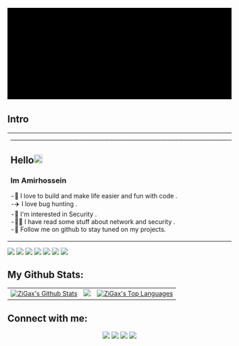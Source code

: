 [![profile Header](https://raw.githubusercontent.com/zi-gax/zi-gax/master/Media/banner.gif)](https://github.com/zi-gax)
## Intro
<table>

  <tr>
    <td valign="center">
      ____________________________________________________________________________________________________________________________________________
        <h2>Hello<img src="https://media.giphy.com/media/hvRJCLFzcasrR4ia7z/giphy.gif" width="20px" height="20px"></h2>
        <h3> Im Amirhossein</h3>
        -👀&nbsp;I love to build and make life easier and fun with code .
        <br/>
        -✈️&nbsp;I love bug hunting .
        <br/>
        -🙂&nbsp;I'm interested in Security .
        <br/>
         -👨‍🎓&nbsp;I have read some stuff about network and security .
        <br />
        -💞️&nbsp;Follow me on github to stay tuned on my projects.
        <br/>
      </p>
    </td>
  </tr>
</table>

![](https://img.shields.io/badge/Python-000000?style=for-the-badge&logo=python&logoColor=3776AB)
![](https://img.shields.io/badge/Go-000000?style=for-the-badge&logo=go&logoColor=3776AB)
![](https://img.shields.io/badge/php-000000?style=for-the-badge&logo=php&logoColor=#777BB4)
![](https://img.shields.io/badge/Shell_script-000000?style=for-the-badge&logo=powershell&logoColor=00ff00)
![](https://img.shields.io/badge/js-000000?style=for-the-badge&logo=javascript&logoColor=F7DF1E)
![](https://img.shields.io/badge/Linux-000000?style=for-the-badge&logo=archlinux&logoColor=1793D1)
![](https://img.shields.io/badge/owasp_top10-000000?style=for-the-badge&logo=owasp&logoColor=ffffff)

## My Github Stats:

<table>
  <tr>
    <td>
       <a href="https://github.com/zi-gax"><img alt="ZiGax's Github Stats" src="https://github-readme-stats.vercel.app/api?username=zi-gax&show_icons=true&count_private=true&&theme=github_dark&hide_border=true&bg_color=0D1117" /></a>
    </td>
    <td>
       <a href="http://www.github.com/zi-gax"><img src="https://github-readme-streak-stats.herokuapp.com/?user=zi-gax&stroke=ffffff&background=0D1117&ring=4B8FDA&fire=4B8FDA&currStreakNum=ffffff&currStreakLabel=4B8FDA&sideNums=ffffff&sideLabels=ffffff&dates=ffffff&hide_border=true" /></a>
    </td>
    <td>
      <a href="https://github.com/zi-gax"><img alt="ZiGax's Top Languages" src="https://github-readme-stats.vercel.app/api/top-langs/?username=zi-gax&langs_count=8&count_private=true&layout=compact&theme=github_dark&hide_border=true&bg_color=0D1117"/></a>
    </td>
  </tr>
</table>

## Connect with me:

<p align="center">
<a href = "https://t.me/Zi_gax"><img src="https://img.icons8.com/clouds/100/000000/telegram-app.png"/></a>
<a href = "https://twitter.com/zi_gax"><img src="https://img.icons8.com/clouds/100/000000/twitter-circled.png"/></a>
<a href = "https://www.instagram.com/zi_gax"><img src="https://img.icons8.com/clouds/100/000000/instagram-new--v3.png"/></a>
<a href = "https://discordapp.com/users/530084337010343975"><img src="https://img.icons8.com/clouds/100/000000/discord-logo.png"/></a>
</p>
